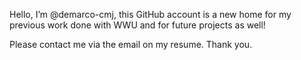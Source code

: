 Hello, I’m @demarco-cmj, this GitHub account is a new home for my previous work done with WWU and for future projects as well!

Please contact me via the email on my resume. Thank you.
